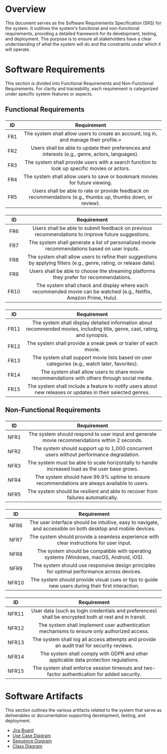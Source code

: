 #  Overview
This document serves as the Software Requirements Specification (SRS) for the system. It outlines the system's functional and non-functional requirements, providing a detailed framework for its development, testing, and deployment. The purpose is to ensure all stakeholders have a clear understanding of what the system will do and the constraints under which it will operate.


# Software Requirements
This section is divided into Functional Requirements and Non-Functional Requirements. For clarity and traceability, each requirement is categorized under specific system features or aspects.

## Functional Requirements

### <User Account Management>
| ID | Requirement |
| :-------------: | :----------: |
| FR1 | The system shall allow users to create an account, log in, and manage their profile.> |
| FR2 | Users shall be able to update their preferences and interests (e.g., genre, actors, languages). |
| FR3 | The system shall provide users with a search function to look up specific movies or actors. |
| FR4 | The system shall allow users to save or bookmark movies for future viewing. |
| FR5 | Users shall be able to rate or provide feedback on recommendations (e.g., thumbs up, thumbs down, or review). |

### <Recommendation System>
| ID | Requirement |
| :-------------: | :----------: |
| FR6 | Users shall be able to submit feedback on previous recommendations to improve future suggestions. |
| FR7 | The system shall generate a list of personalized movie recommendations based on user inputs. |
| FR8 | The system shall allow users to refine their suggestions by applying filters (e.g., genre, rating, or release date). |
| FR9 | Users shall be able to choose the streaming platforms they prefer for recommendations. |
| FR10 | The system shall check and display where each recommended movie can be watched (e.g., Netflix, Amazon Prime, Hulu). |

### <Movie Information and Interaction>
| ID | Requirement |
| :-------------: | :----------: |
| FR11 | The system shall display detailed information about recommended movies, including title, genre, cast, rating, and synopsis. |
| FR12 | The system shall provide a sneak peek or trailer of each movie. |
| FR13 | The system shall support movie lists based on user categories (e.g., watch later, favorites). |
| FR14 | The system shall allow users to share movie recommendations with others through social media. |
| FR15 | The system shall include a feature to notify users about new releases or updates in their selected genres. |

## Non-Functional Requirements

### <System Performance and Scalability>

| ID | Requirement |
| :-------------: | :----------: |
| NFR1 | The system should respond to user input and generate movie recommendations within 2 seconds. |
| NFR2 | The system should support up to 1,000 concurrent users without performance degradation. |
| NFR3 | The system must be able to scale horizontally to handle increased load as the user base grows. |
| NFR4 | The system should have 99.9% uptime to ensure recommendations are always available to users. |
| NFR5 | The system should be resilient and able to recover from failures automatically. |

### <Compatibility and Usability>

| ID | Requirement |
| :-------------: | :----------: |
| NFR6 | The user interface should be intuitive, easy to navigate, and accessible on both desktop and mobile devices. |
| NFR7 | The system should provide a seamless experience with clear instructions for user input. |
| NFR8 | The system should be compatible with operating systems (Windows, macOS, Android, iOS). |
| NFR9 | The system should use responsive design principles for optimal performance across devices. |
| NFR10 | The system should provide visual cues or tips to guide new users during their first interaction. |

### <Security and Data Integrity>

| ID | Requirement |
| :-------------: | :----------: |
| NFR11 | User data (such as login credentials and preferences) shall be encrypted both at rest and in transit. |
| NFR12 | The system shall implement user authentication mechanisms to ensure only authorized access. |
| NFR13 | The system shall log all access attempts and provide an audit trail for security reviews. |
| NFR14 | The system shall comply with GDPR and other applicable data protection regulations. |
| NFR15 | The system shall enforce session timeouts and two-factor authentication for added security. |

# Software Artifacts

This section outlines the various artifacts related to the system that serve as deliverables or documentation supporting development, testing, and deployment.

* [Jira Board](https://wlfz.atlassian.net/jira/software/projects/WT/boards/2)
* [Use Case Diagram](https://github.com/laurenbrown14/GVSU-CIS350-WLFZ/blob/main/artifacts/use_case_diagram/use_case_diagram.pdf)
* [Sequence Diagram](https://github.com/laurenbrown14/GVSU-CIS350-WLFZ/blob/main/artifacts/use_case_diagram/sequence_diagram%20.png)
* [Class Diagram](https://github.com/laurenbrown14/GVSU-CIS350-WLFZ/blob/main/artifacts/use_case_diagram/class_diagram.png)
